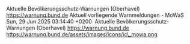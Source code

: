 Aktuelle Bevölkerungsschutz-Warnungen (Oberhavel) https://warnung.bund.de Aktuell vorliegende Warnmeldungen - MoWaS Sun, 29 Jun 2025 03:14:40 +0200 ![]() Aktuelle Bevölkerungsschutz-Warnungen (Oberhavel) https://warnung.bund.de https://warnung.bund.de/assets/images/icons/ic\_mowa.png
